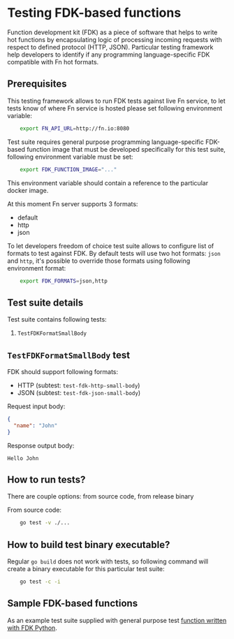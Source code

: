 Testing FDK-based functions
===========================

Function development kit (FDK) as a piece of software that helps to write hot functions by encapsulating logic of processing incoming requests with respect to defined protocol (HTTP, JSON).
Particular testing framework help developers to identify if any programming language-specific FDK compatible with Fn hot formats.


Prerequisites
-------------

This testing framework allows to run FDK tests against live Fn service, to let tests know of where Fn service is hosted please set following environment variable:
```bash
    export FN_API_URL=http://fn.io:8080
```

Test suite requires general purpose programming language-specific FDK-based function image that must be developed specifically for this test suite, following environment variable must be set:
```bash
    export FDK_FUNCTION_IMAGE="..."
```
This environment variable should contain a reference to the particular docker image.

At this moment Fn server supports 3 formats:

 - default
 - http
 - json

To let developers freedom of choice test suite allows to configure list of formats to test against FDK.
By default tests will use two hot formats: `json` and `http`, it's possible to override those formats using following environment format:
```bash
    export FDK_FORMATS=json,http
```
Test suite details
------------------

Test suite contains following tests:

1. `TestFDKFormatSmallBody`

`TestFDKFormatSmallBody` test
--------------------------

FDK should support following formats:

 - HTTP (subtest: `test-fdk-http-small-body`)
 - JSON (subtest: `test-fdk-json-small-body`)

Request input body:
```json
{
  "name": "John"
}
```

Response output body:
```text
Hello John
```

How to run tests?
-----------------

There are couple options: from source code, from release binary

From source code:
```bash
    go test -v ./...
```

How to build test binary executable?
------------------------------------

Regular `go build` does not work with tests, so following command will create a binary executable for this particular test suite:
```bash
    go test -c -i
```

Sample FDK-based functions
--------------------------

As an example test suite supplied with general purpose test [function written with FDK Python](./functions/python).
